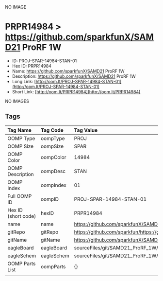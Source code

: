 


  
NO IMAGE  
# PRPR14984 > https://github.com/sparkfunX/SAMD21 ProRF 1W

- ID: PROJ-SPAR-14984-STAN-01
- Hex ID: PRPR14984
- Name: https://github.com/sparkfunX/SAMD21 ProRF 1W
- Description: https://github.com/sparkfunX/SAMD21 ProRF 1W
- Long Link: [http://oom.lt/PROJ-SPAR-14984-STAN-01](http://oom.lt/PROJ-SPAR-14984-STAN-01)
- Short Link: [http://oom.lt/PRPR14984](http://oom.lt/PRPR14984)
  
NO IMAGES  
## Tags
  

|Tag Name|Tag Code|Tag Value|
| :--- | :--- | :--- |
|OOMP Type|oompType|PROJ|
|OOMP Size|oompSize|SPAR|
|OOMP Color|oompColor|14984|
|OOMP Description|oompDesc|STAN|
|OOMP Index|oompIndex|01|
|Full OOMP ID|oompID|PROJ-SPAR-14984-STAN-01|
|Hex ID (short code)|hexID|PRPR14984|
|name|name|https://github.com/sparkfunX/SAMD21 ProRF 1W|
|gitRepo|gitRepo|https://github.com/sparkfun/https://github.com/sparkfunX/SAMD21_ProRF_1W|
|gitName|gitName|https://github.com/sparkfunX/SAMD21_ProRF_1W|
|eagleBoard|eagleBoard|sourceFiles/git/SAMD21_ProRF_1W/Hardware/SAMD21_Pro_RF_1W.brd|
|eagleSchem|eagleSchem|sourceFiles/git/SAMD21_ProRF_1W/Hardware/SAMD21_Pro_RF_1W.sch|
|OOMP Parts List|oompParts|{}|
||||
